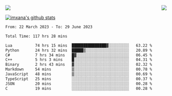 <p>
  <a href="https://count.getloli.com/"><img src="https://count.getloli.com/get/@xana.readme?theme=moebooru-h"></a>
  <img src="https://weather-icon.journeyad.repl.co/@hangzhou?v=1" align="right">
</p>


<a href="https://github.com/imxana"><img align="center" src="https://github-readme-stats.vercel.app/api?username=imxana&show_icons=true&include_all_commits=true&hide_border=tru&custom_title=imxana%27s%20Github%20Stats" alt="imxana's github stats" /></a> 

<!--START_SECTION:waka-->

```txt
From: 22 March 2023 - To: 29 June 2023

Total Time: 117 hrs 28 mins

Lua          74 hrs 15 mins  ███████████████▓░░░░░░░░░   63.22 %
Python       24 hrs 32 mins  █████▒░░░░░░░░░░░░░░░░░░░   20.89 %
C#           7 hrs 34 mins   █▓░░░░░░░░░░░░░░░░░░░░░░░   06.45 %
C++          5 hrs 3 mins    █░░░░░░░░░░░░░░░░░░░░░░░░   04.31 %
Binary       2 hrs 43 mins   ▓░░░░░░░░░░░░░░░░░░░░░░░░   02.32 %
Markdown     54 mins         ▒░░░░░░░░░░░░░░░░░░░░░░░░   00.78 %
JavaScript   48 mins         ▒░░░░░░░░░░░░░░░░░░░░░░░░   00.69 %
TypeScript   25 mins         ░░░░░░░░░░░░░░░░░░░░░░░░░   00.37 %
JSON         20 mins         ░░░░░░░░░░░░░░░░░░░░░░░░░   00.28 %
C            19 mins         ░░░░░░░░░░░░░░░░░░░░░░░░░   00.28 %
```

<!--END_SECTION:waka-->
